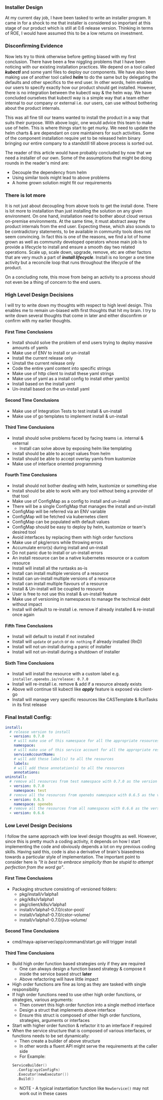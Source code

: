 ### Installer Design
At my current day job, I have been tasked to write an installer program. It came in for a shock to me that installer is 
considered so important at this stage of our product which is still at 0.6 release version. Thinking in terms of ROE, I 
would have assumed this to be a low returns on investment.

### Disconfirming Evidence
Now lets try to think otherwise before getting biased with my first conclusion. There have been a few niggling problems 
that I have been noticing with our existing installation practices. We depend on a tool called _**kubectl**_ and some 
yaml files to deploy our components. We have also been making use of another tool called _**helm**_ to do the same but 
by delegating the defaults and other specifics to the end user. In other words, helm enables our users to specify 
exactly how our product should get installed. However, there is no integration between the kubectl way & the helm way. 
We have concluded ourselves that kubectl way is a simple way that a team either internal to our company or external 
i.e. our users, can use without bothering about the product internals.

This was all fine till our teams wanted to install the product in a way that suits their purpose. With above logic, one
would advice this team to make use of helm. This is where things start to get murky. We need to update the helm charts & are
dependant on core maintainers for such activities. Some of the component installation require yet to be released helm binary
bringing our entire company to a standstill till above process is sorted out.

The reader of this article would have probably concluded by now that we need a installer of our own. Some of the assumptions
that might be doing rounds in the reader's mind are:
- Decouple the dependency from helm
- Using similar tools might lead to above problems
- A home grown solution might fit our requirements

### There is lot more
It is not just about decoupling from above tools to get the install done. There is lot more to installation than just 
installing the solution on any given environment. On one hand, installation need to bother about cloud versus on-premise
environments. At the same time, it must abstract away the product internals from the end user. Expecting these, which also
sounds to be contradictory statements, to be available in community tools does not seem convincing. In fact this is one of
the reasons, we find a lot of home grown as well as community developed  operators whose main job is to provide a lifecycle
to install and ensure a smooth day two related operations. Scale up, scale  down, upgrade, remove, etc are other factors 
that are very much a part of _**install lifecycle**_. Install is no longer a one time activity but a reconcile loop that 
runs throughout the lifecycle of the product.

On a concluding note, this move from being an activity to a process should not even be a thing of concern to the end users.

### High Level Design Decisions
I will try to write down my thoughts with respect to high level design. This enables me to remain un-biased with first
thoughts that hit my brain. I try to write down several thoughts that come in later and either disconfirm or confirm with my earlier thoughts.

#### First Time Conclusions
- Install should solve the problem of end users trying to deploy massive amounts of yamls
- Make use of ENV to install or un-install
- Install the current release only
- Unstall the current release only
- Code the entire yaml content into specific strings
- Make use of http client to install these yaml strings
- Make use of yaml as a install config to install other yaml(s)
- Install based on the install yaml
- Un-install based on the un-install yaml

#### Second Time Conclusions
- Make use of Integration Tests to test install & un-install
- Make use of go templates to implement install & un-install

#### Third Time Conclusions
- Install should solve problems faced by facing teams i.e. internal & external
  - Install can solve above by exposing helm like templating
- Install should be able to accept values from helm
- Install should be able to accept overlay yamls from kustomize
- Make use of interface oriented programming

#### Fourth Time Conclusions
- Install should not bother dealing with helm, kustomize or something else
- Install should be able to work with any tool without being a provider of that tool
- Make use of ConfigMap as a config to install and un-install
- There will be a single ConfigMap that manages the install and un-install
- ConfigMap will be referred via an ENV variable
- ConfigMap will be fetched via kubernetes client
- ConfigMap can be populated with default values
- ConfigMap should be easy to deploy by helm, kustomize or team's desired tool
- Avoid interfaces by replacing them with high order functions
- Make use of pkg/errors while throwing errors
- Accumulate error(s) during install and un-install
- Do not panic due to install or un-install errors
- An install resource can be a native kubernetes resource or a custom resource
- Install will install all the runtasks as-is
- Install can install multiple versions of a resource
- Install can un-install multiple versions of a resource
- Install can install multiple flavours of a resource
- Install & Un-install will be coupled to resource
- User is free to not use this install & un-install feature
- Make use of versioning in namespaces to manage the technical debt without impact
- Install will default to re-install i.e. remove if already installed & re-install once again

#### Fifth Time Conclusions
- Install will default to install if not installed
- Install will `update` or `patch` or `do nothing` if already installed (RnD)
- Install will not un-install during a panic of installer
- Install will not un-install during a shutdown of installer

#### Sixth Time Conclusions
- Install will install the resource with a custom label e.g. `installer.openebs.io/release: 0.7.0`
- Install will re-install i.e. remove & add if a resource already exists
- Above will continue till kubectl like _**apply**_ feature is exposed via client-go
- Install will manage very specific resources like CASTemplate & RunTasks in its first release

### Final Install Config:
```yaml
install:
  # release version to install
  - version: 0.7.0
    # will make use of this namespace for all the appropriate resources
    namespace:
    # will make use of this service account for all the appropriate resources
    serviceAccountName:
    # will add these label(s) to all the resources
    labels:
    # will add these annotation(s) to all the resources
    annotations:
uninstall:
  # remove all resources from test namespace with 0.7.0 as the version
  - version: 0.7.0
    namespace: test
  # remove all the resources from openebs namespace with 0.6.5 as the version
  - version: 0.6.5
    namespace: openebs
  # remove all the resources from all namespaces with 0.6.6 as the version
  - version: 0.6.6
```

### Low Level Design Decisions
I follow the same approach with low level design thoughts as well. However, since this is pretty much a coding activity, it
depends on how I start implementing the code and obviously depends a lot on my previous coding skills. Having said this, 
code is also a derivative of brain's biasedness towards a particular style of implementation. The important point to 
consider here is _"It is best to embrace simplicity than be stupid to attempt perfection from the word go"_.

#### First Time Conclusions
- Packaging structure consisting of versioned folders:
  - pkg/install/v1alpha1
  - pkg/k8s/v1alpha1
  - pkg/client/k8s/v1alpha1
  - install/v1alpha1-0.7.0/cstor-pool/
  - install/v1alpha1-0.7.0/cstor-volume/
  - install/v1alpha1-0.7.0/jiva-volume/

#### Second Time Conclusions
- cmd/maya-apiserver/app/command/start.go will trigger install

#### Third Time Conclusions
- Build high order function based strategies only if they are required
  - One can always design a function based strategy & compose it inside the service based struct **later**
  - Above refactoring will have little impact
- High order functions are fine as long as they are tasked with single responsibility
- If high order functions need to use other high order functions, or strategies, various arguments:
  - Then convert this high order function into a single method interface
  - Design a struct that implements above interface
  - Ensure this struct is composed of other high order functions, strategies, arguments or interfaces
- Start with higher order function & refactor it to an interface if required
- When the service structure that is composed of various interfaces, or functions needs to be set dynamically:
  - Then create a builder of above structure
  - In other words a fluent API might serve the requirements at the caller side
  - For Example: 
  ```go
  ServiceBuilder()
    .Config(xyzConfigFn)
    .Executor(newExecutor())
    .Build()
  ```
  - NOTE - A typical instantiation function like `NewService()` may not work out in these cases
